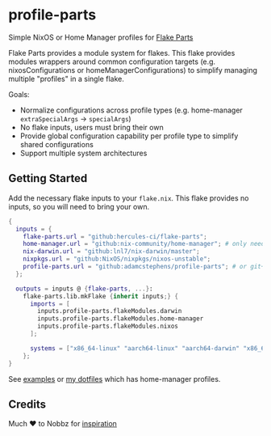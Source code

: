 # profile-parts

Simple NixOS or Home Manager profiles for [Flake Parts](https://flake.parts/)

Flake Parts provides a module system for flakes. This flake provides modules wrappers around common configuration targets (e.g. nixosConfigurations or homeManagerConfigurations) to simplify managing multiple "profiles" in a single flake.

Goals:

- Normalize configurations across profile types (e.g. home-manager `extraSpecialArgs` -> `specialArgs`)
- No flake inputs, users must bring their own
- Provide global configuration capability per profile type to simplify shared configurations
- Support multiple system architectures

## Getting Started

Add the necessary flake inputs to your `flake.nix`. This flake provides no inputs, so you will need to bring your own.

```nix
{
  inputs = {
    flake-parts.url = "github:hercules-ci/flake-parts";
    home-manager.url = "github:nix-community/home-manager"; # only needed if configuring home-manager profiles
    nix-darwin.url = "github:lnl7/nix-darwin/master";
    nixpkgs.url = "github:NixOS/nixpkgs/nixos-unstable";
    profile-parts.url = "github:adamcstephens/profile-parts"; # or git+https://codeberg.org/adamcstephens/profile-parts.git
  };

  outputs = inputs @ {flake-parts, ...}:
    flake-parts.lib.mkFlake {inherit inputs;} {
      imports = [
        inputs.profile-parts.flakeModules.darwin
        inputs.profile-parts.flakeModules.home-manager
        inputs.profile-parts.flakeModules.nixos
      ];

      systems = ["x86_64-linux" "aarch64-linux" "aarch64-darwin" "x86_64-darwin"];
    };
}
```

See [examples](./example) or [my dotfiles](https://codeberg.org/adamcstephens/dotfiles/src/commit/9f59b704ff483e95cd640de77299e21a5fa2379d/home/profiles.nix) which has home-manager profiles.

## Credits

Much ❤️ to Nobbz for [inspiration](https://github.com/NobbZ/nixos-config/tree/55f5ce183e08e9045401e430d9ee9c99c0578bd4/parts)
